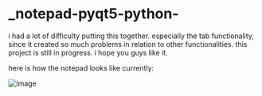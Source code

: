 # _notepad-pyqt5-python-
i had a lot of difficulty putting this together. especially the tab functionality, since it created so much problems in relation to other functionalities. this project is still in progress. i hope you guys like it.

here is how the notepad looks like currently:

![image](https://user-images.githubusercontent.com/43742265/186157477-06915431-cb3e-4c79-a90a-497dd9253387.png)

